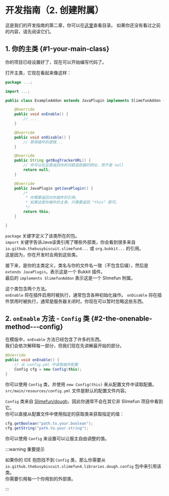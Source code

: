 # 开发指南（2. 创建附属）

这是我们的开发指南的第二章，你可以在[这里](/Developer-Guide)查看目录。
如果你还没有看过之前的内容，请先阅读它们。

## 1. 你的主类 {#1-your-main-class}

你的项目已经设置好了，现在可以开始编写代码了。

打开主类，它现在看起来像这样：

```java
package ...;

import ...;

public class ExampleAddon extends JavaPlugin implements SlimefunAddon {

    @Override
    public void onEnable() {
        // ...
    }

    @Override
    public void onDisable() {
        // 禁用插件的逻辑...
    }

    @Override
    public String getBugTrackerURL() {
        // 你可以在这里返回你的问题追踪器的网址，而不是 null
        return null;
    }

    @Override
    public JavaPlugin getJavaPlugin() {
        /*
         * 你需要返回对你插件的引用。
         * 如果这是你插件的主类，只需要返回 "this" 即可。
         */
        return this;
    }

}
```

`package` 关键字定义了该类所在的包。  
`import` 关键字告诉Java该类引用了哪些外部类，你会看到很多来自 `io.github.thebusybiscuit.slimefun4...` 或 `org.bukkit...` 的引用。  
这是因为，你在开发时会用到这些类。

接下来，是你的主类定义，类名与你的文件名一致（不包含后缀），然后是 `extends JavaPlugin`，表示这是一个 Bukkit 插件。  
最后的 `implements SlimefunAddon` 表示这是一个 Slimefun 附属。

这个类包含两个方法。  
`onEnable` 将在插件启用时被执行，通常包含各种初始化操作。
`onDisable` 将在插件禁用时被执行，通常是服务器关闭时。你现在可以暂时忽略这些东西。

## 2. `onEnable` 方法 - `Config` 类 {#2-the-onenable-method---config}

在模版中，`onEnable` 方法已经包含了许多的东西。  
我们会依次解释每一部分，但我们现在先讲解最开始的部分。

```java
@Override
public void onEnable() {
    // 从 config.yml 中读取插件配置
    Config cfg = new Config(this);
}
```

你可以使用 `Config` 类，并使用 `new Config(this)` 来从配置文件中读取配置。  
`src/main/resources/config.yml` 文件是默认的配置文件内容。

`Config` 类来自 [Slimefun/dough](https://github.com/Slimefun/dough/blob/main/dough-config/src/main/java/io/github/bakedlibs/dough/config/Config.java)，因此你通常不会在其它非 Slimefun 项目中看到它。  
你可以直接从配置文件中使用指定的获取类来获取指定的值：

```java
cfg.getBoolean("path.to.your.boolean");
cfg.getString("path.to.your.string");
```

你可以使用 `Config` 来设置可以让服主自由调整的值。

:::warning 重要提示

如果你的 IDE 抱怨找不到 `Config` 类，那么你需要从 `io.github.thebusybiscuit.slimefun4.libraries.dough.config` 包中来引用该类。  
你需要引用每一个你用到的外部类。

:::
